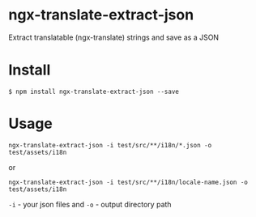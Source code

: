 # ngx-translate-extract-json
Extract translatable (ngx-translate) strings and save as a JSON

# Install

``$ npm install ngx-translate-extract-json --save``

# Usage

``ngx-translate-extract-json -i test/src/**/i18n/*.json -o test/assets/i18n``

or

``ngx-translate-extract-json -i test/src/**/i18n/locale-name.json -o test/assets/i18n``

``-i`` - your json files and 
``-o`` - output directory path
